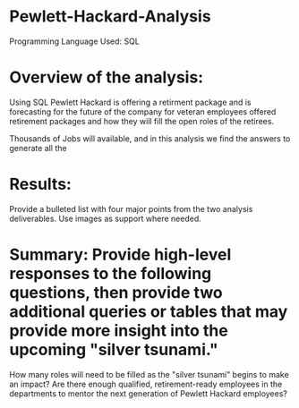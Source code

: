 # Pewlett-Hackard-Analysis

Programming Language Used: SQL

# Overview of the analysis:  

Using SQL Pewlett Hackard is offering a retirment package and is forecasting for the future of the company for veteran employees offered retirement packages and how they will fill the open roles of the retirees.

Thousands of Jobs will available, and in this analysis we find the answers to generate all the



# Results: 



Provide a bulleted list with four major points from the two analysis deliverables. Use images as support where needed.


# Summary: Provide high-level responses to the following questions, then provide two additional queries or tables that may provide more insight into the upcoming "silver tsunami."


How many roles will need to be filled as the "silver tsunami" begins to make an impact?
Are there enough qualified, retirement-ready employees in the departments to mentor the next generation of Pewlett Hackard employees?